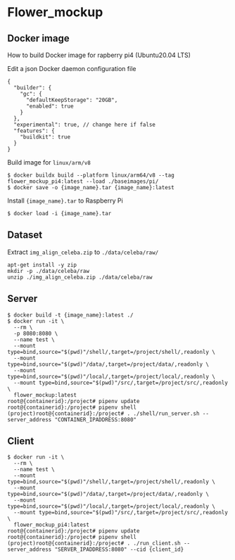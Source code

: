 # Flower_mockup
## Docker image
How to build Docker image for rapberry pi4 (Ubuntu20.04 LTS)

Edit a json Docker daemon configuration file
```=json
{
  "builder": {
    "gc": {
      "defaultKeepStorage": "20GB",
      "enabled": true
    }
  },
  "experimental": true, // change here if false
  "features": {
    "buildkit": true
  }
}
```
Build image for `linux/arm/v8`
```=bash
$ docker buildx build --platform linux/arm64/v8 --tag flower_mockup_pi4:latest --load ./baseimages/pi/
$ docker save -o {image_name}.tar {image_name}:latest
```
Install `{image_name}.tar` to Raspberry Pi
```=bash
$ docker load -i {image_name}.tar
```
## Dataset
Extract `img_align_celeba.zip` to `./data/celeba/raw/`
```=bash
apt-get install -y zip
mkdir -p ./data/celeba/raw
unzip ./img_align_celeba.zip ./data/celeba/raw
```
## Server
```=bash
$ docker build -t {image_name}:latest ./
$ docker run -it \
  --rm \
  -p 8080:8080 \
  --name test \
  --mount type=bind,source="$(pwd)"/shell/,target=/project/shell/,readonly \
  --mount type=bind,source="$(pwd)"/data/,target=/project/data/,readonly \
  --mount type=bind,source="$(pwd)"/local/,target=/project/local/,readonly \
  --mount type=bind,source="$(pwd)"/src/,target=/project/src/,readonly \
  flower_mockup:latest
root@{containerid}:/project# pipenv update
root@{containerid}:/project# pipenv shell
(project)root@{containerid}:/project# . ./shell/run_server.sh --server_address "CONTAINER_IPADDRESS:8080"
```
## Client
```=bash
$ docker run -it \
  --rm \
  --name test \
  --mount type=bind,source="$(pwd)"/shell/,target=/project/shell/,readonly \
  --mount type=bind,source="$(pwd)"/data/,target=/project/data/,readonly \
  --mount type=bind,source="$(pwd)"/local/,target=/project/local/,readonly \
  --mount type=bind,source="$(pwd)"/src/,target=/project/src/,readonly \
  flower_mockup_pi4:latest
root@{containerid}:/project# pipenv update
root@{containerid}:/project# pipenv shell
(project)root@{containerid}:/project# . ./run_client.sh --server_address "SERVER_IPADDRESS:8080" --cid {client_id}
```
